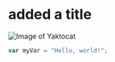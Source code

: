 # added a title

![Image of Yaktocat](https://octodex.github.com/images/yaktocat.png)

``` javascript
var myVar = "Hello, world!";
```
